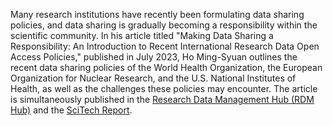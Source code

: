 Many research institutions have recently been formulating data sharing policies, and data sharing is gradually becoming a responsibility within the scientific community. In his article titled "Making Data Sharing a Responsibility: An Introduction to Recent International Research Data Open Access Policies," published in July 2023, Ho Ming-Syuan outlines the recent data sharing policies of the World Health Organization, the European Organization for Nuclear Research, and the U.S. National Institutes of Health, as well as the challenges these policies may encounter. The article is simultaneously published in the [Research Data Management Hub (RDM Hub)]((https://rdm.depositar.io/zh_TW/news/20220719-international-data-sharing-polices)) and the [SciTech Report]((https://www.scimonth.com.tw/archives/6512)).
